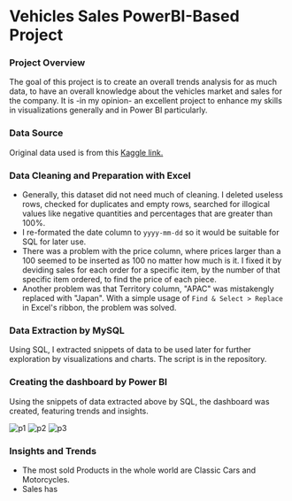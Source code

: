 # Vehicles Sales PowerBI-Based Project

### Project Overview

The goal of this project is to create an overall trends analysis for as much data, to have an overall knowledge about the vehicles market and sales for the company. It is -in my opinion- an excellent project to enhance my skills in visualizations generally and in Power BI particularly.

### Data Source
Original data used is from this [Kaggle link.](https://www.kaggle.com/datasets/kyanyoga/sample-sales-data/data)

### Data Cleaning and Preparation with Excel

- Generally, this dataset did not need much of cleaning. I deleted useless rows, checked for duplicates and empty rows, searched for illogical values like negative quantities and percentages that are greater than 100%.
- I re-formated the date column to `yyyy-mm-dd` so it would be suitable for SQL for later use.
- There was a problem with the price column, where prices larger than a 100 seemed to be inserted as 100 no matter how much is it. I fixed it by deviding sales for each order for a specific item, by the number of that specific item ordered, to find the price of each piece.
- Another problem was that Territory column, "APAC" was mistakengly replaced with "Japan". With a simple usage of `Find & Select > Replace` in Excel's ribbon, the problem was solved.

### Data Extraction by MySQL

Using SQL, I extracted snippets of data to be used later for further exploration by visualizations and charts. The script is in the repository.

### Creating the dashboard by Power BI

Using the snippets of data extracted above by SQL, the dashboard was created, featuring trends and insights.

![p1](https://github.com/user-attachments/assets/39b9ba9c-7f23-4f92-96a8-5b36628948fe)
![p2](https://github.com/user-attachments/assets/5349e0ca-138a-4e22-a7ad-428aa2e60fce)
![p3](https://github.com/user-attachments/assets/68505579-95f1-4454-ac2f-033a66f5e76f)


### Insights and Trends

- The most sold Products in the whole world are Classic Cars and Motorcycles.
- Sales has 

